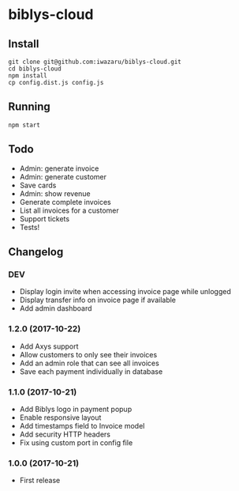 # biblys-cloud

## Install

    git clone git@github.com:iwazaru/biblys-cloud.git
    cd biblys-cloud
    npm install
    cp config.dist.js config.js

## Running

    npm start

## Todo

* Admin: generate invoice
* Admin: generate customer
* Save cards
* Admin: show revenue
* Generate complete invoices
* List all invoices for a customer
* Support tickets
* Tests!

## Changelog

### DEV
* Display login invite when accessing invoice page while unlogged
* Display transfer info on invoice page if available
* Add admin dashboard

### 1.2.0 (2017-10-22)
* Add Axys support
* Allow customers to only see their invoices
* Add an admin role that can see all invoices
* Save each payment individually in database

### 1.1.0 (2017-10-21)
* Add Biblys logo in payment popup
* Enable responsive layout
* Add timestamps field to Invoice model
* Add security HTTP headers
* Fix using custom port in config file

### 1.0.0 (2017-10-21)
* First release
